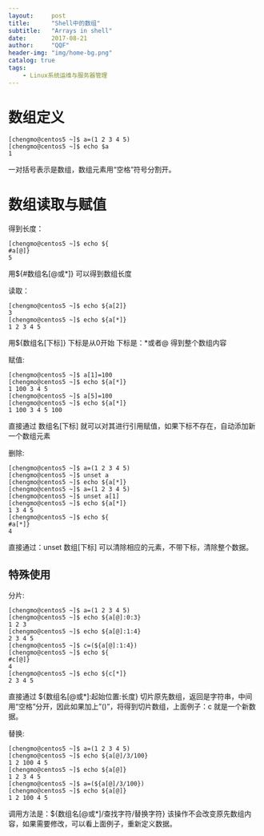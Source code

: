 ```yaml
---
layout:     post
title:      "Shell中的数组"
subtitle:   "Arrays in shell"
date:       2017-08-21
author:     "QQF"
header-img: "img/home-bg.png"
catalog: true
tags:
    - Linux系统运维与服务器管理
---
```


# 数组定义

```
[chengmo@centos5 ~]$ a=(1 2 3 4 5)
[chengmo@centos5 ~]$ echo $a
1
```

一对括号表示是数组，数组元素用“空格”符号分割开。

# 数组读取与赋值

得到长度：

```
[chengmo@centos5 ~]$ echo ${
#a[@]}
5
```

用${#数组名[@或*]} 可以得到数组长度

读取：

```
[chengmo@centos5 ~]$ echo ${a[2]}
3
[chengmo@centos5 ~]$ echo ${a[*]}
1 2 3 4 5
```

用${数组名[下标]} 下标是从0开始 下标是：*或者@ 得到整个数组内容

赋值:

```
[chengmo@centos5 ~]$ a[1]=100
[chengmo@centos5 ~]$ echo ${a[*]}
1 100 3 4 5
[chengmo@centos5 ~]$ a[5]=100
[chengmo@centos5 ~]$ echo ${a[*]}
1 100 3 4 5 100
```

直接通过 数组名[下标] 就可以对其进行引用赋值，如果下标不存在，自动添加新一个数组元素

删除:

```
[chengmo@centos5 ~]$ a=(1 2 3 4 5)
[chengmo@centos5 ~]$ unset a
[chengmo@centos5 ~]$ echo ${a[*]}
[chengmo@centos5 ~]$ a=(1 2 3 4 5)
[chengmo@centos5 ~]$ unset a[1]
[chengmo@centos5 ~]$ echo ${a[*]}
1 3 4 5
[chengmo@centos5 ~]$ echo ${
#a[*]}
4
```

直接通过：unset 数组[下标] 可以清除相应的元素，不带下标，清除整个数据。

## 特殊使用

分片:

```
[chengmo@centos5 ~]$ a=(1 2 3 4 5)
[chengmo@centos5 ~]$ echo ${a[@]:0:3}
1 2 3
[chengmo@centos5 ~]$ echo ${a[@]:1:4}
2 3 4 5
[chengmo@centos5 ~]$ c=(${a[@]:1:4})
[chengmo@centos5 ~]$ echo ${
#c[@]}
4
[chengmo@centos5 ~]$ echo ${c[*]}
2 3 4 5
```

直接通过 ${数组名[@或*]:起始位置:长度} 切片原先数组，返回是字符串，中间用“空格”分开，因此如果加上”()”，将得到切片数组，上面例子：c 就是一个新数据。

替换:

```
[chengmo@centos5 ~]$ a=(1 2 3 4 5)
[chengmo@centos5 ~]$ echo ${a[@]/3/100}
1 2 100 4 5
[chengmo@centos5 ~]$ echo ${a[@]}
1 2 3 4 5
[chengmo@centos5 ~]$ a=(${a[@]/3/100})
[chengmo@centos5 ~]$ echo ${a[@]}
1 2 100 4 5
```

调用方法是：${数组名[@或*]/查找字符/替换字符} 该操作不会改变原先数组内容，如果需要修改，可以看上面例子，重新定义数据。